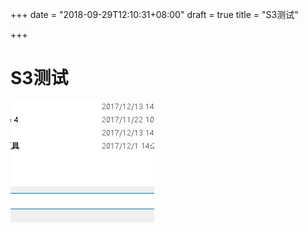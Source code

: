 +++
date = "2018-09-29T12:10:31+08:00"
draft = true
title = "S3测试"

+++
# S3测试

![](/uploads/QQ截图20171218174558.jpg)